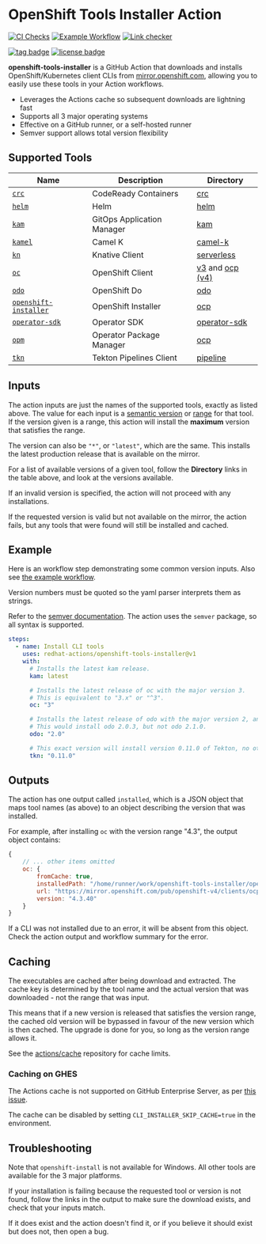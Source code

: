 # OpenShift Tools Installer Action

[![CI Checks](https://github.com/redhat-actions/openshift-tools-installer/workflows/CI%20Checks/badge.svg)](https://github.com/redhat-actions/openshift-tools-installer/actions?query=workflow%3A%22CI+Checks%22)
[![Example Workflow](https://github.com/redhat-actions/openshift-tools-installer/workflows/Example%20Workflow/badge.svg)](https://github.com/redhat-actions/openshift-tools-installer/actions?query=workflow%3A%22Example+Workflow%22)
[![Link checker](https://github.com/redhat-actions/openshift-tools-installer/actions/workflows/link_checker.yml/badge.svg)](https://github.com/redhat-actions/openshift-tools-installer/actions/workflows/link_checker.yml)

[![tag badge](https://img.shields.io/github/v/tag/redhat-actions/openshift-tools-installer)](https://github.com/redhat-actions/openshift-tools-installer/tags)
[![license badge](https://img.shields.io/github/license/redhat-actions/openshift-tools-installer)](./LICENSE)

**openshift-tools-installer** is a GitHub Action that downloads and installs OpenShift/Kubernetes client CLIs from [mirror.openshift.com](https://mirror.openshift.com/pub/openshift-v4/clients/), allowing you to easily use these tools in your Action workflows.

- Leverages the Actions cache so subsequent downloads are lightning fast
- Supports all 3 major operating systems
- Effective on a GitHub runner, or a self-hosted runner
- Semver support allows total version flexibility

## Supported Tools

| Name | Description | Directory |
| ---- | ----------- | --------- |
| [`crc`](https://github.com/code-ready/crc) | CodeReady Containers | [crc](https://mirror.openshift.com/pub/openshift-v4/x86_64/clients/crc/)
| [`helm`](https://github.com/helm/helm) | Helm | [helm](https://mirror.openshift.com/pub/openshift-v4/x86_64/clients/helm)
| [`kam`](https://github.com/redhat-developer/kam) | GitOps Application Manager | [kam](https://mirror.openshift.com/pub/openshift-v4/clients/kam/)
| [`kamel`](https://github.com/apache/camel-k) | Camel K| [camel-k](https://mirror.openshift.com/pub/openshift-v4/x86_64/clients/camel-k)
| [`kn`](https://github.com/knative/client)| Knative Client | [serverless](https://mirror.openshift.com/pub/openshift-v4/x86_64/clients/serverless)
| [`oc`](https://github.com/openshift/oc) | OpenShift Client | [v3](https://mirror.openshift.com/pub/openshift-v3/clients/) and [ocp (v4)](https://mirror.openshift.com/pub/openshift-v4/x86_64/clients/ocp/)
| [`odo`](https://github.com/openshift/odo) | OpenShift Do | [odo](https://mirror.openshift.com/pub/openshift-v4/x86_64/clients/odo/)
| [`openshift-installer`](https://github.com/openshift/installer) | OpenShift Installer | [ocp](https://mirror.openshift.com/pub/openshift-v4/x86_64/clients/ocp/)
| [`operator-sdk`](https://github.com/operator-framework/operator-sdk) | Operator SDK | [operator-sdk ](https://mirror.openshift.com/pub/openshift-v4/clients/operator-sdk)
| [`opm`](https://docs.openshift.com/container-platform/4.6/cli_reference/opm-cli.html) | Operator Package Manager | [ocp](https://mirror.openshift.com/pub/openshift-v4/x86_64/clients/ocp/)
| [`tkn`](https://github.com/tektoncd/cli) | Tekton Pipelines Client | [pipeline](https://mirror.openshift.com/pub/openshift-v4/x86_64/clients/pipeline)

## Inputs

The action inputs are just the names of the supported tools, exactly as listed above. The value for each input is a [semantic version](https://docs.npmjs.com/cli/v6/using-npm/semver#versions) or [range](https://docs.npmjs.com/cli/v6/using-npm/semver#ranges) for that tool. If the version given is a range, this action will install the **maximum** version that satisfies the range.

The version can also be `"*"`, or `"latest"`, which are the same. This installs the latest production release that is available on the mirror.

For a list of available versions of a given tool, follow the **Directory** links in the table above, and look at the versions available.

If an invalid version is specified, the action will not proceed with any installations.

If the requested version is valid but not available on the mirror, the action fails, but any tools that were found will still be installed and cached.

## Example

Here is an workflow step demonstrating some common version inputs. Also see [the example workflow](./.github/workflows/example.yml).

Version numbers must be quoted so the yaml parser interprets them as strings.

Refer to the [semver documentation](https://docs.npmjs.com/cli/v6/using-npm/semver#versions). The action uses the `semver` package, so all syntax is supported.

```yaml
steps:
  - name: Install CLI tools
    uses: redhat-actions/openshift-tools-installer@v1
    with:
      # Installs the latest kam release.
      kam: latest

      # Installs the latest release of oc with the major version 3.
      # This is equivalent to "3.x" or "^3".
      oc: "3"

      # Installs the latest release of odo with the major version 2, and the minor version 0.
      # This would install odo 2.0.3, but not odo 2.1.0.
      odo: "2.0"

      # This exact version will install version 0.11.0 of Tekton, no other version.
      tkn: "0.11.0"
```

## Outputs
The action has one output called `installed`, which is a JSON object that maps tool names (as above) to an object describing the version that was installed.

For example, after installing `oc` with the version range "4.3", the output object contains:
```js
{
    // ... other items omitted
    oc: {
        fromCache: true,
        installedPath: "/home/runner/work/openshift-tools-installer/openshift-tools-installer/openshift-bin/oc",
        url: "https://mirror.openshift.com/pub/openshift-v4/clients/ocp/4.3.40/openshift-client-linux-4.3.40.tar.gz",
        version: "4.3.40"
    }
}
```

If a CLI was not installed due to an error, it will be absent from this object. Check the action output and workflow summary for the error.

## Caching
The executables are cached after being download and extracted. The cache key is determined by the tool name and the actual version that was downloaded - not the range that was input.

This means that if a new version is released that satisfies the version range, the cached old version will be bypassed in favour of the new version which is then cached. The upgrade is done for you, so long as the version range allows it.

See the [actions/cache](https://github.com/actions/cache) repository for cache limits.

### Caching on GHES

The Actions cache is not supported on GitHub Enterprise Server, as per [this issue](https://github.com/actions/cache/issues/505).

The cache can be disabled by setting `CLI_INSTALLER_SKIP_CACHE=true` in the environment.

## Troubleshooting
Note that `openshift-install` is not available for Windows. All other tools are available for the 3 major platforms.

If your installation is failing because the requested tool or version is not found, follow the links in the output to make sure the download exists, and check that your inputs match.

If it does exist and the action doesn't find it, or if you believe it should exist but does not, then open a bug.
